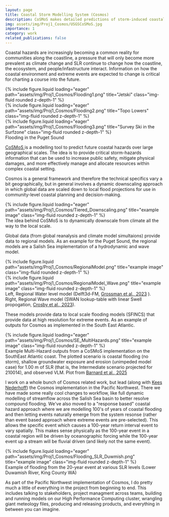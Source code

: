 ```yaml
---
layout: page
title: Coastal Storm Modelling System (Cosmos) 
description: CoSMoS makes detailed predictions of storm-induced coastal flooding, erosion, and cliff failures over large geographic scales.
img: assets/img/Proj1_Cosmos/USGSCoSMoS.jpg
importance: 1
category: work
related_publications: false
---
```


Coastal hazards are increasingly becoming a common reality for communities along the coastline, a pressure that will only become more prevalent as climate change and SLR continue to change how the coastline, the ecosystem, and people/infastructure interact. Information on how the coastal environment and extreme events are expected to change is critical for charting a course into the future. 

<div class="row">
    <div class="col-sm mt-3 mt-md-0">
        {% include figure.liquid loading="eager" path="assets/img/Proj1_Cosmos/Flooding1.png" title="Jetski" class="img-fluid rounded z-depth-1" %}
    </div>
    <div class="col-sm mt-3 mt-md-0">
        {% include figure.liquid loading="eager" path="assets/img/Proj1_Cosmos/Flooding2.png" title="Topo Lowers" class="img-fluid rounded z-depth-1" %}
    </div>
    <div class="col-sm mt-3 mt-md-0">
        {% include figure.liquid loading="eager" path="assets/img/Proj1_Cosmos/Flooding3.png" title="Survey Ski in the Surfzone" class="img-fluid rounded z-depth-1" %}
    </div>
</div>
<div class="caption">
    Flooding in the Puget Sound
</div>

<a href="https://www.usgs.gov/centers/pcmsc/science/coastal-storm-modeling-system-cosmos"> CoSMoS </a> is a modelling tool to predict future coastal hazards over large geographical scales. The idea is to provide critical storm-hazards information that can be used to increase public safety, mitigate physical damages, and more effectively manage and allocate resources within complex coastal setting. 

Cosmos is a general framework and therefore the technical specifics vary a bit geographically, but in general involves a dynamic downscaling approach in which global data are scaled down to local flood projections for use in community-level coastal planning and decision-making.

<div class="row">
    <div class="col-sm mt-3 mt-md-0">
        {% include figure.liquid loading="eager" path="assets/img/Proj1_Cosmos/Tiered_Downscaling.png" title="example image" class="img-fluid rounded z-depth-1" %}
    </div>
</div>
<div class="caption">
    The idea behind CoSMoS is to dynamically downscale from climate all the way to the local scale.
</div>

Global data (from global reanalysis and climate model simultaions) provide data to regional models. As an example for the Puget Sound, the regional models are a Salish Sea implementation of a hydrodynamic and wave model.  

<div class="row justify-content-sm-center">
    <div class="col-sm-7 mt-3 mt-md-0">
        {% include figure.liquid path="assets/img/Proj1_Cosmos/RegionalModel.png" title="example image" class="img-fluid rounded z-depth-1" %}
    </div>
    <div class="col-sm-5 mt-3 mt-md-0">
        {% include figure.liquid path="assets/img/Proj1_Cosmos/RegionalModel_Wave.png" title="example image" class="img-fluid rounded z-depth-1" %}
    </div>
</div>
<div class="caption">
   Left, Regional Water level model (Delft3d-FM, <a href="https://doi.org/10.3390/w15234167"> Grossman et al., 2023</a> ). Right, Regional Wave model (SWAN lookup-table with linear Swell propogation, <a href="https://doi.org/10.1016/j.ocemod.2023.102231"> Crosby et al., 2023</a>).
</div>

These models provide data to local scale flooding models (SFINCS) that provide data at high resolution for extreme events. As an example of outputs for Cosmos as implemented in the South East Atlantic.

<div class="row">
    <div class="col-sm mt-3 mt-md-0">
        {% include figure.liquid loading="eager" path="assets/img/Proj1_Cosmos/SE_MultiHazards.png" title="example image" class="img-fluid rounded z-depth-1" %}
    </div>
</div>
<div class="caption">
    Example Multi-Hazard outputs from a CoSMoS implementation on the SouthEast Atlantic coast. The plotted scenario is coastal flooding (no storm), shallow groundwater exposure and erosion (unimpeded model case) for 1.00 m of SLR (that is, the Intermediate scenario projected for 210014), and observed VLM. Plot from <a href="https://doi.org/10.1038/s41558-024-02180-2"> Barnard et al., 2025</a>
</div>

I work on a whole bunch of Cosmos related work, but lead (along with <a href="https://www.linkedin.com/in/kees-nederhoff/"> Kees Nederhoff</a>) the Cosmos implementation in the Pacific Northwest. There we have made some really cool changes to workflow, like full dynamic modelling of streamflow across the Salish Sea basin to better resolve compound flooding. We've also moved to a "response based" coastal hazard approach where we are modelling 100's of years of coastal flooding and then letting events naturally emerge from the system resonse (rather than event based approach where extreme events are pre-selected). This allows the specific event which causes a 100-year return interval event to vary spatially. This makes sense physically as the 100-year event in a coastal region will be driven by oceanographic forcing while the 100-year event up a stream will be fluvial driven (and likely not the same event).


<div class="row">
    <div class="col-sm mt-3 mt-md-0">
        {% include figure.liquid loading="eager" path="assets/img/Proj1_Cosmos/Flooding_SLR_Duwmish.png" title="example image" class="img-fluid rounded z-depth-1" %}
    </div>
</div>
<div class="caption">
    Example of flooding from the 20-year event at various SLR levels (Lower Duwamish River, King County WA)
</div>

As part of the Pacific Northwest implementation of Cosmos, I do pretty much a little of everything in the project from beginning to end.  This includes talking to stakeholders, project managment across teams, building and running models on our High Performance Computing cluster, wrangling giant meteology files, producing and releasing products, and everything in between you can imagine.  

